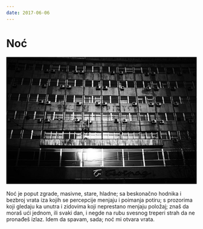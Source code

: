 ```yaml
---
date: 2017-06-06
---
```


# Noć

![](noc.jpg)

Noć je poput zgrade, masivne, stare, hladne; sa beskonačno hodnika i bezbroj vrata iza kojih se percepcije menjaju i poimanja potiru; s prozorima koji gledaju ka unutra i zidovima koji neprestano menjaju položaj; znaš da moraš ući jednom, ili svaki dan, i negde na rubu svesnog treperi strah da ne pronađeš izlaz. Idem da spavam, sada; noć mi otvara vrata.
